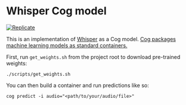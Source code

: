 # Whisper Cog model

[![Replicate](https://replicate.com/openai/whisper/badge)](https://replicate.com/openai/whisper) 

This is an implementation of [Whisper](https://github.com/openai/whisper) as a Cog model. [Cog packages machine learning models as standard containers.](https://github.com/replicate/cog)

First, run `get_weights.sh` from the project root to download pre-trained weights:

    ./scripts/get_weights.sh

You can then build a container and run predictions like so:

    cog predict -i audio="<path/to/your/audio/file>"
